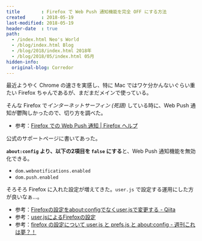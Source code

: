 ```yaml
---
title        : Firefox で Web Push 通知機能を完全 OFF にする方法
created      : 2018-05-19
last-modified: 2018-05-19
header-date  : true
path:
  - /index.html Neo's World
  - /blog/index.html Blog
  - /blog/2018/index.html 2018年
  - /blog/2018/05/index.html 05月
hidden-info:
  original-blog: Corredor
---
```


最近ようやく Chrome の速さを実感し、特に Mac ではワケ分かんないぐらい重たい Firefox ちゃんであるが、まだまだメインで使っている。

そんな Firefox で*インターネットサーフィン (死語)* している時に、Web Push 通知が鬱陶しかったので、切り方を調べた。

- 参考：[Firefox での Web Push 通知 | Firefox ヘルプ](https://support.mozilla.org/ja/kb/push-notifications-firefox)

公式のサポートページに書いてあった。

**`about:config` より、以下の2項目を `false` にする**と、Web Push 通知機能を無効化できる。

- `dom.webnotifications.enabled`
- `dom.push.enabled`

そろそろ Firefox に入れた設定が増えてきた。`user.js` で設定する運用にした方が良いなぁ…。

- 参考：[Firefoxの設定をabout:configでなくuser.jsで変更する - Qiita](https://qiita.com/sambatriste/items/cae36d147f07acfd61c4)
- 参考：[user.jsによるFirefoxの設定](https://00.bulog.jp/archives/394)
- 参考：[firefox の設定について user.js と prefs.js と about:config - 週刊これは夢？！](https://blog.goo.ne.jp/koyusoma5102/e/c369bc61002795740d50baacecc77247)
